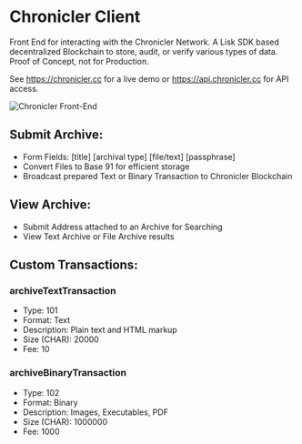 # Chronicler Client

Front End for interacting with the Chronicler Network. A Lisk SDK based decentralized Blockchain to store, audit, or verify various types of data. Proof of Concept, not for Production.

See https://chronicler.cc for a live demo or https://api.chronicler.cc for API access.

![Chronicler Front-End](https://github.com/sidechain-solutions/extras/blob/master/chron-sm.png)


## Submit Archive:

 - Form Fields: [title] [archival type] [file/text] [passphrase]
 - Convert Files to Base 91 for efficient storage
 - Broadcast prepared Text or Binary Transaction to Chronicler Blockchain

## View Archive:

 - Submit Address attached to an Archive for Searching
 - View Text Archive or File Archive results

## Custom Transactions:

### archiveTextTransaction

 - Type: 101
 - Format: Text
 - Description: Plain text and HTML markup
 - Size (CHAR): 20000
 - Fee: 10

### archiveBinaryTransaction
 - Type: 102
 - Format: Binary
 - Description: Images, Executables, PDF
 - Size (CHAR): 1000000
 - Fee: 1000
